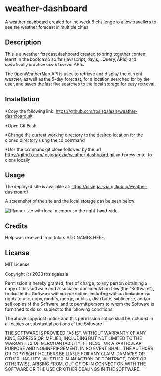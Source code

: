 # weather-dashboard
A weather dashboard created for the week 8 challenge to allow travellers to see the weather forecast in multiple cities

## Description

This is a weather forecast dashboard created to bring together content learnt in the bootcamp so far (javascript, dayjs, JQuery, APIs) and specifically practice use of server APIs.

The OpenWeatherMap API is used to retrieve and display the current weather, as well as the 5-day forecast, for a location searched for by the user, and saves the last five searches to the local storage for easy retrieval.



## Installation

*Copy the following link: https://github.com/rosiegalezia/weather-dashboard.git

*Open Git Bash

*Change the current working directory to the desired location for the cloned directory using the cd command

*Use the command git clone followed by the url https://github.com/rosiegalezia/weather-dashboard.git and press enter to clone locally

## Usage

The deployed site is available at: https://rosiegalezia.github.io/weather-dashboard/

A screenshot of the site and the local storage can be seen below:

![Planner site with local memory on the right-hand-side](../daily-planner/Assets/images/Screenshot-1.png)


## Credits

Help was received from tutors ADD NAMES HERE.

## License

MIT License

Copyright (c) 2023 rosiegalezia

Permission is hereby granted, free of charge, to any person obtaining a copy
of this software and associated documentation files (the "Software"), to deal
in the Software without restriction, including without limitation the rights
to use, copy, modify, merge, publish, distribute, sublicense, and/or sell
copies of the Software, and to permit persons to whom the Software is
furnished to do so, subject to the following conditions:

The above copyright notice and this permission notice shall be included in all
copies or substantial portions of the Software.

THE SOFTWARE IS PROVIDED "AS IS", WITHOUT WARRANTY OF ANY KIND, EXPRESS OR
IMPLIED, INCLUDING BUT NOT LIMITED TO THE WARRANTIES OF MERCHANTABILITY,
FITNESS FOR A PARTICULAR PURPOSE AND NONINFRINGEMENT. IN NO EVENT SHALL THE
AUTHORS OR COPYRIGHT HOLDERS BE LIABLE FOR ANY CLAIM, DAMAGES OR OTHER
LIABILITY, WHETHER IN AN ACTION OF CONTRACT, TORT OR OTHERWISE, ARISING FROM,
OUT OF OR IN CONNECTION WITH THE SOFTWARE OR THE USE OR OTHER DEALINGS IN THE
SOFTWARE.